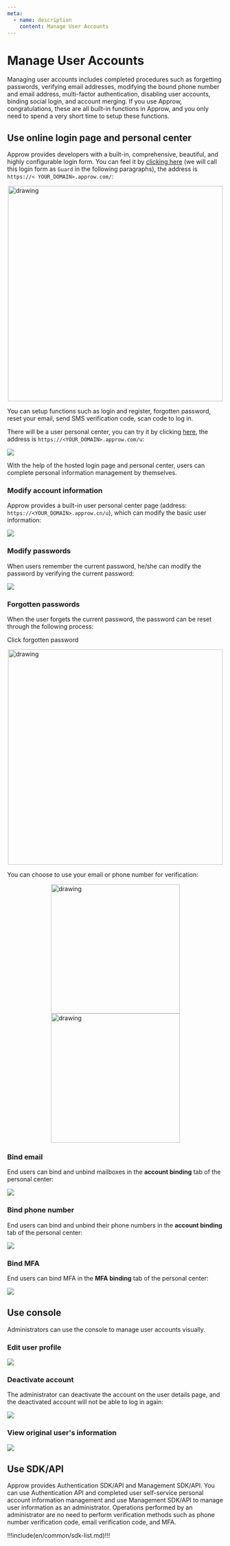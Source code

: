 ```yaml
---
meta:
  - name: description
    content: Manage User Accounts
---
```


# Manage User Accounts

Managing user accounts includes completed procedures such as forgetting passwords, verifying email addresses, modifying the bound phone number and email address, multi-factor authentication, disabling user accounts, binding social login, and account merging. If you use Approw, congratulations, these are all built-in functions in Approw, and you only need to spend a very short time to setup these functions.

## Use online login page and personal center

Approw provides developers with a built-in, comprehensive, beautiful, and highly configurable login form. You can feel it by [clicking here](https://sample-sso.approw.com/) (we will call this login form as `Guard` in the following paragraphs), the address is `https://< YOUR_DOMAIN>.approw.com/`:

<img src="https://cdn.authing.cn/blog/20201019174920.png" alt="drawing" height="500" style="display:block;margin: 0 auto;"/>

You can setup functions such as login and register, forgotten password, reset your email, send SMS verification code, scan code to log in.

There will be a user personal center, you can try it by clicking [here](https://sample-sso.approw.com/u), the address is `https://<YOUR_DOMAIN>.approw.com/u`:

![](https://cdn.authing.cn/blog/20201019175127.png)

With the help of the hosted login page and personal center, users can complete personal information management by themselves.

### Modify account information

Approw provides a built-in user personal center page (address: `https://<YOUR_DOMAIN>.approw.cn/u`), which can modify the basic user information:

![](https://cdn.authing.cn/blog/20201019175127.png)

### Modify passwords

When users remember the current password, he/she can modify the password by verifying the current password:

![](https://cdn.authing.cn/blog/20201019181257.png)

### Forgotten passwords

When the user forgets the current password, the password can be reset through the following process:

Click forgotten password

<img src="https://cdn.authing.cn/blog/20201019181634.png" alt="drawing" height="500" style="display:block;margin: 0 auto;"/>

You can choose to use your email or phone number for verification:

<img src="https://cdn.authing.cn/blog/20201019193540.png" alt="drawing" height="300" style="display:block;margin: 0 auto;"/>

<img src="https://cdn.authing.cn/blog/20201019193845.png" alt="drawing" height="300" style="display:block;margin: 0 auto;"/>

### Bind email

End users can bind and unbind mailboxes in the **account binding** tab of the personal center:

![](https://cdn.authing.cn/blog/20201019200112.png)

### Bind phone number

End users can bind and unbind their phone numbers in the **account binding** tab of the personal center:

![](https://cdn.authing.cn/blog/20201019200112.png)

### Bind MFA

End users can bind MFA in the **MFA binding** tab of the personal center:

![](https://cdn.authing.cn/blog/20201019200549.png)

## Use console

Administrators can use the console to manage user accounts visually.

### Edit user profile

![](./images/Xnip2021-02-26_11-53-07.png)

### Deactivate account

The administrator can deactivate the account on the user details page, and the deactivated account will not be able to log in again:

![](https://cdn.authing.cn/blog/20201019200707.png)

### View original user's information

![](./images/Xnip2021-02-26_11-53-56.png)

## Use SDK/API

Approw provides Authentication SDK/API and Management SDK/API. You can use Authentication API and completed user self-service personal account information management and use Management SDK/API to manage user information as an administrator. Operations performed by an administrator are no need to perform verification methods such as phone number verification code, email verification code, and MFA.

!!!include(en/common/sdk-list.md)!!!
